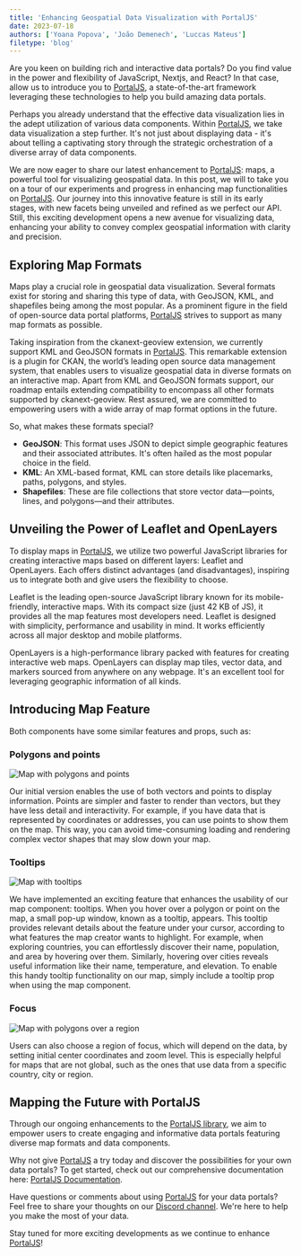 ```yaml
---
title: 'Enhancing Geospatial Data Visualization with PortalJS'
date: 2023-07-18
authors: ['Yoana Popova', 'João Demenech', 'Luccas Mateus']
filetype: 'blog'
---
```


Are you keen on building rich and interactive data portals? Do you find value in the power and flexibility of JavaScript, Nextjs, and React? In that case, allow us to introduce you to [PortalJS](https://portaljs.org/), a state-of-the-art framework leveraging these technologies to help you build amazing data portals.

Perhaps you already understand that the effective data visualization lies in the adept utilization of various data components. Within [PortalJS](https://portaljs.org/), we take data visualization a step further. It's not just about displaying data - it's about telling a captivating story through the strategic orchestration of a diverse array of data components.

We are now eager to share our latest enhancement to [PortalJS](https://portaljs.org/): maps, a powerful tool for visualizing geospatial data. In this post, we will to take you on a tour of our experiments and progress in enhancing map functionalities on [PortalJS](https://portaljs.org/). Our journey into this innovative feature is still in its early stages, with new facets being unveiled and refined as we perfect our API. Still, this exciting development opens a new avenue for visualizing data, enhancing your ability to convey complex geospatial information with clarity and precision.

## Exploring Map Formats

Maps play a crucial role in geospatial data visualization. Several formats exist for storing and sharing this type of data, with GeoJSON, KML, and shapefiles being among the most popular. As a prominent figure in the field of open-source data portal platforms, [PortalJS](https://portaljs.org/) strives to support as many map formats as possible.

Taking inspiration from the ckanext-geoview extension, we currently support KML and GeoJSON formats in [PortalJS](https://portaljs.org/). This remarkable extension is a plugin for CKAN, the world’s leading open source data management system, that enables users to visualize geospatial data in diverse formats on an interactive map. Apart from KML and GeoJSON formats support, our roadmap entails extending compatibility to encompass all other formats supported by ckanext-geoview. Rest assured, we are committed to empowering users with a wide array of map format options in the future.

So, what makes these formats special?

- **GeoJSON**: This format uses JSON to depict simple geographic features and their associated attributes. It's often hailed as the most popular choice in the field.
- **KML**: An XML-based format, KML can store details like placemarks, paths, polygons, and styles.
- **Shapefiles**: These are file collections that store vector data—points, lines, and polygons—and their attributes.

## Unveiling the Power of Leaflet and OpenLayers

To display maps in [PortalJS](https://portaljs.org/), we utilize two powerful JavaScript libraries for creating interactive maps based on different layers: Leaflet and OpenLayers. Each offers distinct advantages (and disadvantages), inspiring us to integrate both and give users the flexibility to choose.

Leaflet is the leading open-source JavaScript library known for its mobile-friendly, interactive maps. With its compact size (just 42 KB of JS), it provides all the map features most developers need. Leaflet is designed with simplicity, performance and usability in mind. It works efficiently across all major desktop and mobile platforms.

OpenLayers is a high-performance library packed with features for creating interactive web maps. OpenLayers can display map tiles, vector data, and markers sourced from anywhere on any webpage. It's an excellent tool for leveraging geographic information of all kinds.

## Introducing Map Feature

Both components have some similar features and props, such as:

### Polygons and points

![Map with polygons and points](/assets/blog/2023-07-18-map-polygons-and-points.png)

Our initial version enables the use of both vectors and points to display information. Points are simpler and faster to render than vectors, but they have less detail and interactivity. For example, if you have data that is represented by coordinates or addresses, you can use points to show them on the map. This way, you can avoid time-consuming loading and rendering complex vector shapes that may slow down your map.

### Tooltips

![Map with tooltips](/assets/blog/2023-07-18-map-tooltips.png)

We have implemented an exciting feature that enhances the usability of our map component: tooltips. When you hover over a polygon or point on the map, a small pop-up window, known as a tooltip, appears. This tooltip provides relevant details about the feature under your cursor, according to what features the map creator wants to highlight. For example, when exploring countries, you can effortlessly discover their name, population, and area by hovering over them. Similarly, hovering over cities reveals useful information like their name, temperature, and elevation. To enable this handy tooltip functionality on our map, simply include a tooltip prop when using the map component.

### Focus

![Map with polygons over a region](/assets/blog/2023-07-18-map-polygons-on-region.png)

Users can also choose a region of focus, which will depend on the data, by setting initial center coordinates and zoom level. This is especially helpful for maps that are not global, such as the ones that use data from a specific country, city or region.

## Mapping the Future with PortalJS

Through our ongoing enhancements to the [PortalJS library](https://storybook.portaljs.org/), we aim to empower users to create engaging and informative data portals featuring diverse map formats and data components.

Why not give [PortalJS](https://portaljs.org/) a try today and discover the possibilities for your own data portals? To get started, check out our comprehensive documentation here: [PortalJS Documentation](https://portaljs.org/docs).

Have questions or comments about using [PortalJS](https://portaljs.org/) for your data portals? Feel free to share your thoughts on our [Discord channel](https://discord.com/invite/EeyfGrGu4U). We're here to help you make the most of your data.

Stay tuned for more exciting developments as we continue to enhance [PortalJS](https://portaljs.org/)!
